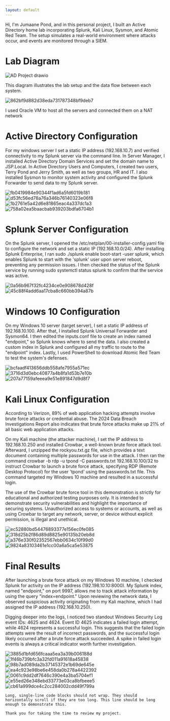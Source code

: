 ```yaml
---
layout: default
---
```


Hi, I'm Jumaane Pond, and in this personal project, I built an Active Directory home lab incorporating Splunk, Kali Linux, Sysmon, and Atomic Red Team. The setup simulates a real-world environment where attacks occur, and events are monitored through a SIEM.







# Lab Diagram

![AD Project drawio](https://github.com/user-attachments/assets/7f01f634-2d8e-44f5-a0c4-7692bd9f230f)

This diagram illustrates the lab setup and the data flow between each system. 

![862bf9d882d38eda731787348bf9deb7](https://github.com/user-attachments/assets/626561bd-6e50-4059-9897-921c8c2a1360)

I used Oracle VM to host all the servers and connected them on a NAT network

# Active Directory Configuration

For my windows server I set a static IP address (192.168.10.7) and verified connectivity to my Splunk server via the command line. In Server Manager, I installed Active Directory Domain Services and set the domain name to JSP.Local. In Active Directory Users and Computers, I created two users, Terry Pond and Jerry Smith, as well as two groups, HR and IT. I also installed Sysmon to monitor system activity and configured the Splunk Forwarder to send data to my Splunk server.

![fb0419984e90344f1ad6a5fd6019b181](https://github.com/user-attachments/assets/25d5e680-4fe7-4300-9583-97110a126a1e)
![d53fc56ed78a76a346b76140323e06f8](https://github.com/user-attachments/assets/bb307381-4cfc-4575-b677-ce52bb69015d)
![1b2761e5a42d6e81865eac4a337dc1a3](https://github.com/user-attachments/assets/2f47482c-5d88-4ad1-bddb-ab4c5bff2c76)![758a02ea5baacbab939203bdfa6704b1](https://github.com/user-attachments/assets/919af5f9-610d-418b-a217-f7c72e5c0179)














# Splunk Server Configuration

On the Splunk server, I opened the /etc/netplan/00-installer-config.yaml file to configure the network and set a static IP (192.168.10.0/24). After installing Splunk Enterprise, I ran sudo ./splunk enable boot-start -user splunk, which enables Splunk to start with the 'splunk' user upon server reboot, preventing any permission issues. I then checked the status of the Splunk service by running sudo systemctl status splunk to confirm that the service was active.

![0a56b967f32fc4234ce0e908678d428f](https://github.com/user-attachments/assets/854c7420-ab2e-4903-ae1d-9ef048ca519b)
![45c88f4add6aa17cba8c660bb394a87b](https://github.com/user-attachments/assets/a37519be-7c53-4e68-b576-380002afb600)



# Windows 10 Configuration

On my Windows 10 server (target server), I set a static IP address of 192.168.10.100. After that, I installed Splunk Universal Forwarder and Sysmon64. I then edited the inputs.conf file to create an index named "endpoint," so Splunk knows where to send the data. I also created a custom index in Splunk and configured all my traffic to route to the "endpoint" index. Lastly, I used PowerShell to download Atomic Red Team to test the system's defenses.

![bcfaadf413656ddb558afe7955a571ec](https://github.com/user-attachments/assets/12fb6d1f-dcd7-4b75-879f-66ea85eb067e)
![3716d3d0ebc40877a4b8fa1d53b7e10b](https://github.com/user-attachments/assets/6c44eb4a-3a69-4a8d-80b8-4acfd1a2498d)
![207a77159afeeea9e51e891847d9d8f7](https://github.com/user-attachments/assets/0e8bd271-41eb-4686-8da6-ebb3d8b6074d)





# Kali Linux Configuration

According to Verizon, 89% of web application hacking attempts involve brute force attacks or credential abuse. The 2024 Data Breach Investigations Report also indicates that brute force attacks make up 21% of all basic web application attacks.

On my Kali machine (the attacker machine), I set the IP address to 192.168.10.250 and installed Crowbar, a well-known brute force attack tool. Afterward, I unzipped the rockyou.txt.gz file, which provides a text document containing multiple passwords for use in the attack. I then ran the command crowbar -b rdp -u tpond -C passwords.txt 192.168.10.100/32 to instruct Crowbar to launch a brute force attack, specifying RDP (Remote Desktop Protocol) for the user 'tpond' using the passwords.txt file. This command targeted my Windows 10 machine and resulted in a successful login.

The use of the Crowbar brute force tool in this demonstration is strictly for educational and authorized testing purposes only. It is intended to demonstrate security vulnerabilities and highlight the importance of securing systems. Unauthorized access to systems or accounts, as well as using Crowbar to target any network, server, or device without explicit permission, is illegal and unethical.

![ec52880bd54476893377e156ec0fe085](https://github.com/user-attachments/assets/30f65528-8462-4184-ae7e-18e51e50669d)
![318d25b2f86d89d8825e90135b20eb8d](https://github.com/user-attachments/assets/9aa43855-6839-4d06-8475-a9a78687919e)
![a376e330f02352567ebb0634c10f99d0](https://github.com/user-attachments/assets/0ac30a59-51ba-4ab0-9ce1-ae090e6aec43)
![9824a83103461e1cc00a6a5ca5e53875](https://github.com/user-attachments/assets/b5a00c1f-400f-43a3-b16e-d30438e88699)




# Final Results


After launching a brute force attack on my Windows 10 machine, I checked Splunk for activity on the IP address (192.198.10.10:8000). My Splunk index, named "endpoint," on port 9997, allows me to track attack information by using the query "index=endpoint." Upon reviewing the network data, I observed suspicious activity originating from my Kali machine, which I had assigned the IP address (192.168.10.250).

Digging deeper into the logs, I noticed two standout Windows Security Log event IDs: 4625 and 4624. Event ID 4625 indicates a failed login attempt, while 4624 represents a successful login. This suggests that the failed login attempts were the result of incorrect passwords, and the successful login likely occurred after a brute force attack succeeded. A spike in failed login events is always a critical indicator worth further investigation.

![3885d1bfd656fcaaa5ea3a39b006188d](https://github.com/user-attachments/assets/12a2c7a9-4f2e-49a7-a7c7-88740e1a53eb)
![1f46b739bfc3a32fd011a91618a45838](https://github.com/user-attachments/assets/4b90c5c3-412c-43dd-99b3-1171a8f6f8b5)
![98b7ad089da2b37145372e1b69de645e](https://github.com/user-attachments/assets/1d6e9e40-1dfa-40b3-911f-017a87db8bef)
![ea4c923e98be6e458da0b278a4422392](https://github.com/user-attachments/assets/d927ef14-4193-4bad-9699-e93a75fb9ef9)
![0061c9dd2df7646c390e4a3ba5704ef1](https://github.com/user-attachments/assets/1f1588fe-c747-4e0e-b5f0-5ee5188d6f33)
![e55ed26e348ebd33773e03ca8bfbeee5](https://github.com/user-attachments/assets/1af71176-b84b-4ece-aef7-1038dbd8f4dd)
![cb61a999dce4c2cc284002cdd49f799a](https://github.com/user-attachments/assets/b81b26cd-84da-41a7-bfe5-21704fa2c12a)
























```
Long, single-line code blocks should not wrap. They should horizontally scroll if they are too long. This line should be long enough to demonstrate this.
```

```
Thank you for taking the time to review my project.
```
